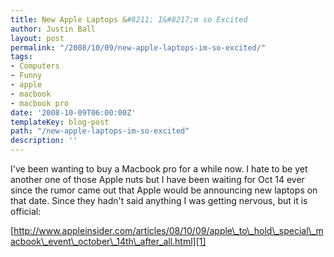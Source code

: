 ```yaml
---
title: New Apple Laptops &#8211; I&#8217;m so Excited
author: Justin Ball
layout: post
permalink: "/2008/10/09/new-apple-laptops-im-so-excited/"
tags:
- Computers
- Funny
- apple
- macbook
- macbook pro
date: '2008-10-09T06:00:00Z'
templateKey: blog-post
path: "/new-apple-laptops-im-so-excited"
description: ''
---
```


I've been wanting to buy a Macbook pro for a while now. I hate to be yet another one of those Apple nuts but I have been waiting for
Oct 14 ever since the rumor came out that Apple would be announcing new laptops on that date. Since they hadn't said anything
I was getting nervous, but it is official:

[http://www.appleinsider.com/articles/08/10/09/apple\_to\_hold\_special\_macbook\_event\_october\_14th\_after_all.html][1]

 [1]: http://www.appleinsider.com/articles/08/10/09/apple_to_hold_special_macbook_event_october_14th_after_all.html
